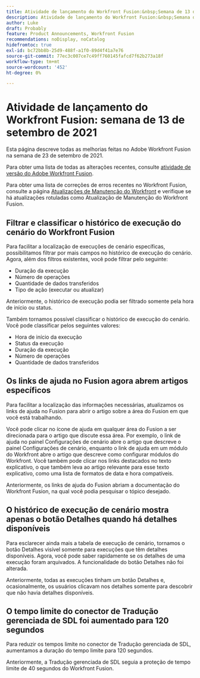 ```yaml
---
title: Atividade de lançamento do Workfront Fusion:&nbsp;Semana de 13 de setembro de 2021
description: Atividade de lançamento do Workfront Fusion:&nbsp;Semana de 13 de setembro de 2021
author: Luke
draft: Probably
feature: Product Announcements, Workfront Fusion
recommendations: noDisplay, noCatalog
hidefromtoc: true
exl-id: bc72bb8b-25d9-488f-a1f0-89d4f41a7e76
source-git-commit: 77ec3c007ce7c49ff760145fafcd7f62b273a18f
workflow-type: tm+mt
source-wordcount: '452'
ht-degree: 0%

---
```


# Atividade de lançamento do Workfront Fusion: semana de 13 de setembro de 2021

Esta página descreve todas as melhorias feitas no Adobe Workfront Fusion na semana de 23 de setembro de 2021.

Para obter uma lista de todas as alterações recentes, consulte [atividade de versão do Adobe Workfront Fusion](/help/workfront-fusion/fusion-product-releases/fusion-release-activity.md).

Para obter uma lista de correções de erros recentes no Workfront Fusion, consulte a página [Atualizações de Manutenção do Workfront](https://experienceleague.adobe.com/docs/workfront-known-issues/releases/current-updates.html) e verifique se há atualizações rotuladas como Atualização de Manutenção do Workfront Fusion.

## Filtrar e classificar o histórico de execução do cenário do Workfront Fusion

Para facilitar a localização de execuções de cenário específicas, possibilitamos filtrar por mais campos no histórico de execução do cenário. Agora, além dos filtros existentes, você pode filtrar pelo seguinte:

* Duração da execução
* Número de operações
* Quantidade de dados transferidos
* Tipo de ação (executar ou atualizar)

Anteriormente, o histórico de execução podia ser filtrado somente pela hora de início ou status.

Também tornamos possível classificar o histórico de execução do cenário. Você pode classificar pelos seguintes valores:

* Hora de início da execução
* Status da execução
* Duração da execução
* Número de operações
* Quantidade de dados transferidos


## Os links de ajuda no Fusion agora abrem artigos específicos

Para facilitar a localização das informações necessárias, atualizamos os links de ajuda no Fusion para abrir o artigo sobre a área do Fusion em que você está trabalhando.

Você pode clicar no ícone de ajuda em qualquer área do Fusion a ser direcionada para o artigo que discute essa área. Por exemplo, o link de ajuda no painel Configurações de cenário abre o artigo que descreve o painel Configurações de cenário, enquanto o link de ajuda em um módulo do Workfront abre o artigo que descreve como configurar módulos do Workfront. Você também pode clicar nos links destacados no texto explicativo, o que também leva ao artigo relevante para esse texto explicativo, como uma lista de formatos de data e hora compatíveis.

Anteriormente, os links de ajuda do Fusion abriam a documentação do Workfront Fusion, na qual você podia pesquisar o tópico desejado.

## O histórico de execução de cenário mostra apenas o botão Detalhes quando há detalhes disponíveis

Para esclarecer ainda mais a tabela de execução de cenário, tornamos o botão Detalhes visível somente para execuções que têm detalhes disponíveis. Agora, você pode saber rapidamente se os detalhes de uma execução foram arquivados. A funcionalidade do botão Detalhes não foi alterada.

Anteriormente, todas as execuções tinham um botão Detalhes e, ocasionalmente, os usuários clicavam nos detalhes somente para descobrir que não havia detalhes disponíveis.


## O tempo limite do conector de Tradução gerenciada de SDL foi aumentado para 120 segundos

Para reduzir os tempos limite no conector de Tradução gerenciada de SDL, aumentamos a duração do tempo limite para 120 segundos.

Anteriormente, a Tradução gerenciada de SDL seguia a proteção de tempo limite de 40 segundos do Workfront Fusion.

